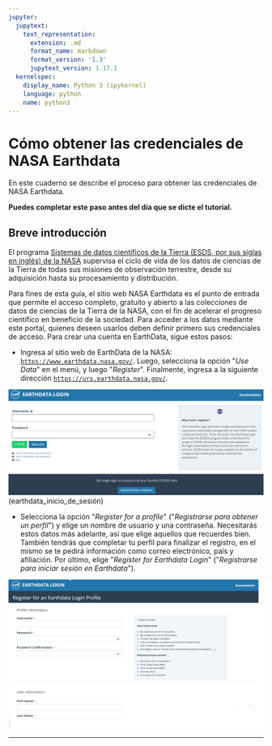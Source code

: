 ```yaml
---
jupyter:
  jupytext:
    text_representation:
      extension: .md
      format_name: markdown
      format_version: '1.3'
      jupytext_version: 1.17.1
  kernelspec:
    display_name: Python 3 (ipykernel)
    language: python
    name: python3
---
```


# Cómo obtener las credenciales de NASA Earthdata

<!-- #region jupyter={"source_hidden": true} -->
En este cuaderno se describe el proceso para obtener las credenciales de NASA Earthdata.

**Puedes completar este paso antes del día que se dicte el tutorial.**
<!-- #endregion -->

## Breve introducción

<!-- #region jupyter={"source_hidden": true} -->
El programa [Sistemas de datos científicos de la Tierra (ESDS, por sus siglas en inglés) de la NASA](https://www.earthdata.nasa.gov/) supervisa el ciclo de vida de los datos de ciencias de la Tierra de todas sus misiones de observación terrestre, desde su adquisición hasta su procesamiento y distribución.

Para fines de esta guía, el sitio web NASA Earthdata es el punto de entrada que permite el acceso completo, gratuito y abierto a las colecciones de datos de ciencias de la Tierra de la NASA, con el fin de acelerar el progreso científico en beneficio de la sociedad. Para acceder a los datos mediante este portal, quienes deseen usarlos deben definir primero sus credenciales de acceso. Para crear una cuenta en EarthData, sigue estos pasos:
<!-- #endregion -->

<!-- #region jupyter={"source_hidden": true} -->
- Ingresa al sitio web de EarthData de la NASA: [`https://www.earthdata.nasa.gov/`](https://www.earthdata.nasa.gov/). Luego, selecciona la opción "_Use Data_" en el menú, y luego "_Register_". Finalmente, ingresa a la siguiente dirección [`https://urs.earthdata.nasa.gov/`](https://urs.earthdata.nasa.gov/).

![earthdata\_login](../../assets/img/earthdata_login.png) (earthdata_inicio_de_sesión)

- Selecciona la opción "_Register for a profile_" ("_Registrarse para obtener un perfil_") y elige un nombre de usuario y una contraseña. Necesitarás estos datos más adelante, así que elige aquellos que recuerdes bien. También tendrás que completar tu perfil para finalizar el registro, en el mismo se te pedirá información como correo electrónico, país y afiliación. Por último, elige "_Register for Earthdata Login_" ("_Registrarse para iniciar sesión en Earthdata_").

![earthdata\_perfil](../../assets/img/earthdata_profile2.png)
<!-- #endregion -->

---
